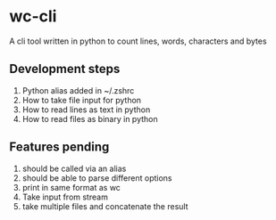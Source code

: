 # wc-cli
A cli tool written in python to count lines, words, characters and bytes

## Development steps
1. Python alias added in ~/.zshrc
2. How to take file input for python 
3. How to read lines as text in python
4. How to read files as binary in python

## Features pending
1. should be called via an alias
2. should be able to parse different options
3. print in same format as wc
4. Take input from stream
5. take multiple files and concatenate the result